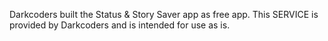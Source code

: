  <p>Darkcoders built the Status & Story Saver app as free app. This SERVICE is provided by Darkcoders and is intended for use as is.</p> <p>
                    

